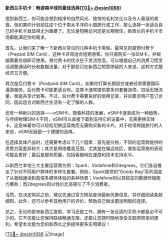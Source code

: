 **新西兰手机卡：畅游南半球的最佳选择[[TG💪+ @esim1088](https://t.me/s/esim1088)]**

提到新西兰，你可能会想到纯净的自然风光、独特的毛利文化以及令人垂涎的美食。但如果你计划前往这个位于南太平洋的小国旅行或工作，那么选择一张适合自己的手机卡就显得尤为重要了。无论是短期访问还是长期居住，新西兰的手机卡市场都能满足你的需求。

首先，让我们来了解一下新西兰常见的几种手机卡类型。最常见的是预付费卡（Prepaid SIM Card），这种卡非常适合短期游客。你只需购买一张SIM卡，并根据需要充值即可使用。预付费卡的优点在于灵活性高，可以根据自己的消费习惯灵活调整通话时长和数据流量。对于那些只在新西兰短暂停留的人来说，这种方式既经济又方便。

其次是后付费卡（Postpaid SIM Card）。如果你打算长期居住或者经常需要国际漫游服务，后付费卡可能更适合你。这类卡通常提供更多的套餐选项，包括无限流量、家庭共享计划等。不过，后付费卡需要良好的信用记录，并且要求用户签订合同，因此适合对新西兰生活有一定了解的人群。

还有一种新兴的选择——eSIM卡。随着科技的发展，eSIM卡逐渐成为一种趋势。与传统物理SIM卡不同，eSIM可以直接下载到支持它的设备中，无需更换实体卡。这意味着你可以轻松切换运营商而无需购买新的卡片。对于经常跨国旅行的人来说，eSIM无疑是一个便捷的选择。

在选择具体产品时，还需要考虑以下几个因素：首先是价格，不同的运营商提供的资费方案差异较大；其次是网络覆盖范围，尤其是在偏远地区，某些运营商的表现可能会更好；最后是服务质量，包括客服响应速度和技术支持水平。

以新西兰本地三大主要运营商为例：Spark、Vodafone和2degrees。它们各自推出了针对不同用户群体的多样化套餐。例如，Spark提供的“Goody Bag”系列涵盖了从基础通话到高端多媒体体验的各种场景；Vodafone则以其稳定的数据传输能力著称；而2degrees则以性价比高吸引了不少消费者。

当然，在决定购买之前，建议先通过官方网站查询最新优惠信息，并仔细阅读条款细则。此外，还可以参考其他用户的评价，帮助自己做出更加明智的选择。

总之，无论你是来新西兰度假、学习还是工作，拥有一张合适的手机卡都是必不可少的。它不仅能让您保持联络畅通无阻，还能让您随时随地享受互联网带来的便利。希望本文能为您的新西兰之旅提供更多实用建议！

[[TG💪+ @esim1088](https://t.me/s/esim1088) ![Image](https://i.postimg.cc/4NQfJmqS/Snipaste-2025-05-13-00-14-12.png)]